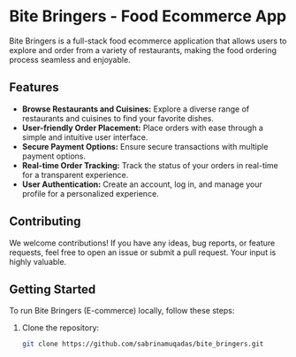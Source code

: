 # Bite Bringers - Food Ecommerce App

Bite Bringers is a full-stack food ecommerce application that allows users to explore and order from a variety of restaurants, making the food ordering process seamless and enjoyable.

## Features

- **Browse Restaurants and Cuisines:** Explore a diverse range of restaurants and cuisines to find your favorite dishes.
- **User-friendly Order Placement:** Place orders with ease through a simple and intuitive user interface.
- **Secure Payment Options:** Ensure secure transactions with multiple payment options.
- **Real-time Order Tracking:** Track the status of your orders in real-time for a transparent experience.
- **User Authentication:** Create an account, log in, and manage your profile for a personalized experience.

## Contributing

We welcome contributions! If you have any ideas, bug reports, or feature requests, feel free to open an issue or submit a pull request. Your input is highly valuable.

## Getting Started

To run Bite Bringers (E-commerce) locally, follow these steps:

1. Clone the repository:

   ```bash
   git clone https://github.com/sabrinamuqadas/bite_bringers.git
